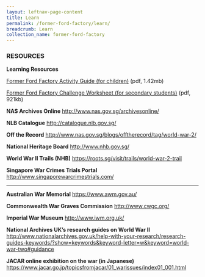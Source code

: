 ```yaml
---
layout: leftnav-page-content
title: Learn
permalink: /former-ford-factory/learn/
breadcrumb: Learn
collection_name: former-ford-factory
---
```


### RESOURCES


**Learning Resources**

[Former Ford Factory Activity Guide (for children)](https://www.nas.gov.sg/Portals/0/PDF/Former_Ford_Factory_Activity_Guide_For_Children.pdf?ver=2017-08-21-170642-697) (pdf, 1.42mb)

[Former Ford Factory Challenge Worksheet (for secondary students)](https://www.nas.gov.sg/Portals/0/PDF/Former_Ford_Factory_Challenge_Worksheet_For_Secondary_Students.pdf?ver=2017-08-21-171642-273) (pdf, 921kb)





**NAS Archives Online**
http://www.nas.gov.sg/archivesonline/

**NLB Catalogue**
http://catalogue.nlb.gov.sg/

**Off the Record**
http://www.nas.gov.sg/blogs/offtherecord/tag/world-war-2/

**National Heritage Board**
http://www.nhb.gov.sg/

**World War II Trails (NHB)**
https://roots.sg/visit/trails/world-war-2-trail

**Singapore War Crimes Trials Portal**
http://www.singaporewarcrimestrials.com/

------

**Australian War Memorial**
https://www.awm.gov.au/

**Commonwealth War Graves Commission**
http://www.cwgc.org/

**Imperial War Museum**
http://www.iwm.org.uk/

**National Archives UK’s research guides on World War II**
http://www.nationalarchives.gov.uk/help-with-your-research/research-guides-keywords/?show=keywords&keyword-letter=w&keyword=world-war-two#guidance

**JACAR online exhibition on the war (in Japanese)**
https://www.jacar.go.jp/topicsfromjacar/01_warissues/index01_001.html

